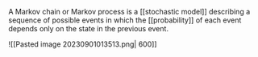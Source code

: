 A Markov chain or Markov process is a [[stochastic model]] describing a sequence of possible events in which the [[probability]] of each event depends only on the state in the previous event.

![[Pasted image 20230901013513.png| 600]]